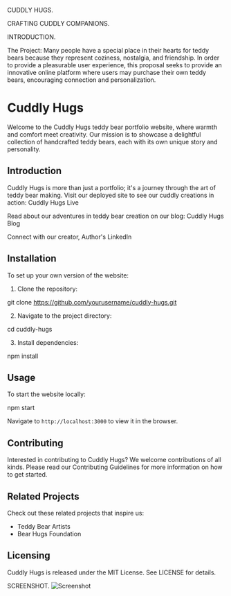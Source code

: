 CUDDLY HUGS.

CRAFTING CUDDLY COMPANIONS.

INTRODUCTION.


The Project:
Many people have a special place in their hearts for teddy bears because they represent coziness, nostalgia, and friendship. In order to provide a pleasurable user experience, this proposal seeks to provide an innovative online platform where users may purchase their own teddy bears, encouraging connection and personalization.

# Cuddly Hugs

Welcome to the Cuddly Hugs teddy bear portfolio website, where warmth and comfort meet creativity. Our mission is to showcase a delightful collection of handcrafted teddy bears, each with its own unique story and personality.

## Introduction

Cuddly Hugs is more than just a portfolio; it's a journey through the art of teddy bear making. Visit our deployed site to see our cuddly creations in action: Cuddly Hugs Live

Read about our adventures in teddy bear creation on our blog: Cuddly Hugs Blog

Connect with our creator, Author's LinkedIn

## Installation

To set up your own version of the website:

1. Clone the repository:

git clone https://github.com/yourusername/cuddly-hugs.git

2. Navigate to the project directory:

cd cuddly-hugs

3. Install dependencies:

npm install


## Usage

To start the website locally:


npm start


Navigate to `http://localhost:3000` to view it in the browser.

## Contributing

Interested in contributing to Cuddly Hugs? We welcome contributions of all kinds. Please read our Contributing Guidelines for more information on how to get started.

## Related Projects

Check out these related projects that inspire us:
- Teddy Bear Artists
- Bear Hugs Foundation

## Licensing

Cuddly Hugs is released under the MIT License. See LICENSE for details.







SCREENSHOT.
![Screenshot](https://github.com/AnnKamau/cuddly-hugs/assets/137866952/cede081e-b26d-45d3-807f-113c8ffc2356)

